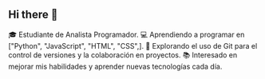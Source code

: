 ## Hi there 👋
🎓 Estudiante de Analista Programador.
💻 Aprendiendo a programar en ["Python", "JavaScript", "HTML", "CSS",].
🔧 Explorando el uso de Git para el control de versiones y la colaboración en proyectos.
📚 Interesado en mejorar mis habilidades y aprender nuevas tecnologías cada día.
<!--
**JoseAlberto13/JoseAlberto13** is a ✨ _special_ ✨ repository because its `README.md` (this file) appears on your GitHub profile.

Here are some ideas to get you started:

- 🔭 I’m currently working on ...
- 🌱 I’m currently learning ...
- 👯 I’m looking to collaborate on ...
- 🤔 I’m looking for help with ...
- 💬 Ask me about ...
- 📫 How to reach me: ...
- 😄 Pronouns: ...
- ⚡ Fun fact: ...
-->
